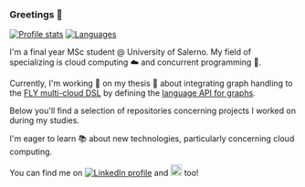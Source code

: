 ### Greetings :wave:

[![Profile stats](https://github-readme-stats.vercel.app/api/?username=bissim&layout=compact&hide_title=true&show_icons=true&theme=gotham)](#) [![Languages](https://github-readme-stats.vercel.app/api/top-langs/?username=bissim&layout=compact&show_icons=true&theme=gotham)](#)

I'm a final year MSc student @ University of Salerno. My field of specializing is cloud computing ☁️ and concurrent programming 🧵.

Currently, I'm working 🔭 on my thesis 📕 about integrating graph handling to the [FLY multi-cloud DSL](http://github.com/bissim/FLY-language) by defining the [language API for graphs](https://github.com/bissim/FLY-graph).

Below you'll find a selection of repositories concerning projects I worked on during my studies.

I'm eager to learn 📚 about new technologies, particularly concerning cloud computing.

You can find me on [![LinkedIn profile](https://img.shields.io/badge/linkedin-%230077B5.svg?&logo=linkedin&logoColor=white)](https://www.linkedin.com/in/bisim/) and [<img src="https://d2fltix0v2e0sb.cloudfront.net/dev-badge.svg" width="20" />](https://dev.to/bissim) too!

<!--
**bissim/bissim** is a ✨ _special_ ✨ repository because its `README.md` (this file) appears on your GitHub profile.

Here are some ideas to get you started:

- 🔭 I’m currently working on ...
- 🌱 I’m currently learning ...
- 👯 I’m looking to collaborate on ...
- 🤔 I’m looking for help with ...
- 💬 Ask me about ...
- 📫 How to reach me: ...
- 😄 Pronouns: ...
- ⚡ Fun fact: ...
-->
